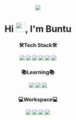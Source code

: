 <p align="center"><img src="https://capsule-render.vercel.app/api?type=slice&color=auto&height=300&section=header&text=Buntu's%20Github&fontSize=90"></p>
<h1 align="center">Hi <img src="https://raw.githubusercontent.com/iampavangandhi/iampavangandhi/master/gifs/Hi.gif" width="30px">, I'm Buntu</h1>

<h3 align="center">🛠️Tech Stack🛠️</h3>
<p align="center"><img src="https://img.shields.io/badge/C-ABB9CC?style=flat-square&logo=c&logoColor=white"/> <img src="https://img.shields.io/badge/C++-00599C?style=flat-square&logo=C%2B%2B&logoColor=white"/> <img src="https://img.shields.io/badge/C%20Sharp-007396?style=flat-square&logo=C%20Sharp&logoColor=white"/> <img src="https://img.shields.io/badge/Java-007396?style=flat-square&logo=Java&logoColor=white"/> <img src="https://img.shields.io/badge/Go-00ADD8?style=flat-square&logo=Go&logoColor=white"/> <img src="https://img.shields.io/badge/PowerShell-5391FE?style=flat-square&logo=PowerShell&logoColor=white"/></p>


<h3 align="center">📚Learning📚</h3>
<p align="center"><img src="https://img.shields.io/badge/HTML5-E34F26?style=flat-square&logo=html5&logoColor=white"/> <img src="https://img.shields.io/badge/PHP-777BB4?style=flat-square&logo=php&logoColor=white"/> <img src="https://img.shields.io/badge/React-61DAFB?style=flat-square&logo=React&logoColor=white"/></p>


<h3 align="center">💻Workspace💻</h3>
<p align="center"><img src="https://img.shields.io/badge/Visual%20Studio-5C2D91?style=flat-square&logo=Visual%20Studio&logoColor=white"/> <img src="https://img.shields.io/badge/Visual%20Studio%20Code-007ACC?style=flat-square&logo=Visual%20Studio%20Code&logoColor=white"/> <img src="https://img.shields.io/badge/IntelliJ%20IDEA-000000?style=flat-square&logo=IntelliJ%20IDEA&logoColor=white"/> <img src="https://img.shields.io/badge/CLion-000000?style=flat-square&logo=CLion&logoColor=white"/></p>

